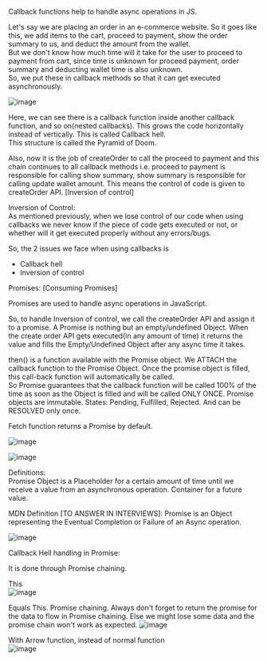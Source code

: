 Callback functions help to handle async operations in JS. 

Let's say we are placing an order in an e-commerce website. So it goes like this, we add items to the cart, proceed to payment, show the order summary to us, and deduct the amount from the wallet.  
But we don't know how much time will it take for the user to proceed to payment from cart, since time is unknown for proceed payment, order summary and deducting wallet time is also unknown.  
So, we put these in callback methods so that it can get executed asynchronously. 

![image](https://github.com/Gayathri229/JavaScript/assets/60467364/628f6599-c2df-43e2-9994-e7508a3a07c7)

Here, we can see there is a callback function inside another callback function, and so on(nested callbacks). This grows the code horizontally instead of vertically. This is called Callback hell.  
This structure is called the Pyramid of Doom.  

Also, now it is the job of createOrder to call the proceed to payment and this chain continues to all callback methods i.e. proceed to payment is responsible for calling show summary, show summary is responsible for calling update wallet amount. This means the control of code is given to createOrder API. [Inversion of control]


Inversion of Control:  
As mentioned previously, when we lose control of our code when using callbacks we never know if the piece of code gets executed or not, or whether will it get executed properly without any errors/bugs. 



So, the 2 issues we face when using callbacks is 
- Callback hell
- Inversion of control


Promises: [Consuming Promises]  

Promises are used to handle async operations in JavaScript.

So, to handle Inversion of control, we call the createOrder API and assign it to a promise. A Promise is nothing but an empty/undefined Object. When the create order API gets executed(in any amount of time) it returns the value and fills the Empty/Undefined Object after any async time it takes.

then() is a function available with the Promise object. We ATTACH the callback function to the Promise Object. Once the promise object is filled, this call-back function will automatically be called.  
So Promise guarantees that the callback function will be called 100% of the time as soon as the Object is filled and will be called ONLY ONCE. Promise objects are immutable.
States: Pending, Fulfilled, Rejected. And can be RESOLVED only once.  

Fetch function returns a Promise by default. 

![image](https://github.com/Gayathri229/JavaScript/assets/60467364/5def2e39-14e9-4433-8d75-b0155b14dfe0)



![image](https://github.com/Gayathri229/JavaScript/assets/60467364/0c08c015-cd2a-42f7-b708-aa756a550967)


Definitions:  
Promise Object is a Placeholder for a certain amount of time until we receive a value from an asynchronous operation.
Container for a future value.  


MDN Definition [TO ANSWER IN INTERVIEWS]: Promise is an Object representing the Eventual Completion or Failure of an Async operation.

![image](https://github.com/Gayathri229/JavaScript/assets/60467364/893ec340-92ab-4154-a47f-2b403cdcfb02)



Callback Hell handling in Promise:

It is done through Promise chaining. 

This  
![image](https://github.com/Gayathri229/JavaScript/assets/60467364/6dca7740-06cc-42fe-a75b-bbd8f3bac6f1)

Equals  This. Promise chaining. Always don't forget to return the promise for the data to flow in Promise chaining. Else we might lose some data and the promise chain won't work as expected.
![image](https://github.com/Gayathri229/JavaScript/assets/60467364/93f48e84-b0b6-4434-8bcb-bfc7906e6925)

With Arrow function, instead of normal function  
![image](https://github.com/Gayathri229/JavaScript/assets/60467364/e4a1636a-a60c-4101-b126-616624ed513c)
